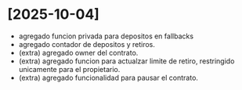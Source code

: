 # [2025-10-04]

- agregado funcion privada para depositos en fallbacks
- agregado contador de depositos y retiros.
- (extra) agregado owner del contrato.
- (extra) agregado funcion para actualzar limite de retiro, restringido unicamente para el propietario.
- (extra) agregado funcionalidad para pausar el contrato.

